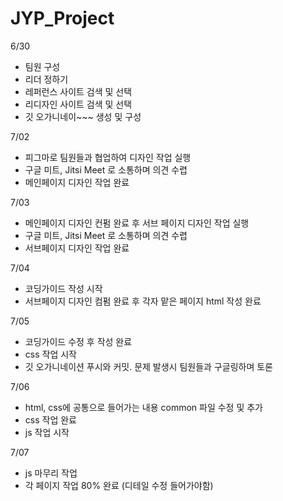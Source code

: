 # JYP_Project


6/30 
- 팀원 구성
- 리더 정하기 
- 레퍼런스 사이트 검색 및 선택
- 리디자인 사이트 검색 및 선택
- 깃 오가니네이~~~ 생성 및 구성

7/02
- 피그마로 팀원들과 협업하여 디자인 작업 실행
- 구글 미트, Jitsi Meet 로 소통하며 의견 수렵
- 메인페이지 디자인 작업 완료

7/03
- 메인페이지 디자인 컨펌 완료 후 서브 페이지 디자인 작업 실행
- 구글 미트, Jitsi Meet 로 소통하며 의견 수렵
- 서브페이지 디자인 작업 완료

7/04
- 코딩가이드 작성 시작
- 서브페이지 디자인 컴펌 완료 후 각자 맡은 페이지 html 작성 완료

7/05
- 코딩가이드 수정 후 작성 완료
- css 작업 시작
- 깃 오가니네이션 푸시와 커밋. 문제 발생시 팀원들과 구글링하며 토론


7/06
- html, css에 공통으로 들어가는 내용 common 파일 수정 및 추가
- css 작업 완료
- js 작업 시작

7/07
- js 마무리 작업
- 각 페이지 작업 80% 완료 (디테일 수정 들어가야함)
